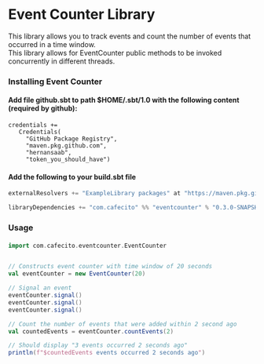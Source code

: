 # **Event Counter Library**
This library allows you to track events and count the number of events that occurred in a time window.  
This library allows for EventCounter public methods to be invoked concurrently in different threads.  


### Installing Event Counter

#### Add file github.sbt to path $HOME/.sbt/1.0 with the following content (required by github):
```
credentials +=
   Credentials(
     "GitHub Package Registry",
     "maven.pkg.github.com",
     "hernansaab",
     "token_you_should_have")
```
     
#### Add the following to your build.sbt file
```sbt
externalResolvers += "ExampleLibrary packages" at "https://maven.pkg.github.com/cafecito/sbt-github-packages"

libraryDependencies += "com.cafecito" %% "eventcounter" % "0.3.0-SNAPSHOT"
```

### Usage
#### 
```scala
import com.cafecito.eventcounter.EventCounter


// Constructs event counter with time window of 20 seconds
val eventCounter = new EventCounter(20)

// Signal an event
eventCounter.signal()
eventCounter.signal()
eventCounter.signal()

// Count the number of events that were added within 2 second ago
val countedEvents = eventCounter.countEvents(2)

// Should display "3 events occurred 2 seconds ago"  
println(f"$countedEvents events occurred 2 seconds ago")

```
